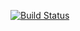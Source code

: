[![Build Status](https://travis-ci.org/cplusplus_explore.svg?branch=master)](http://travis-ci.org/cplusplus_explore)

